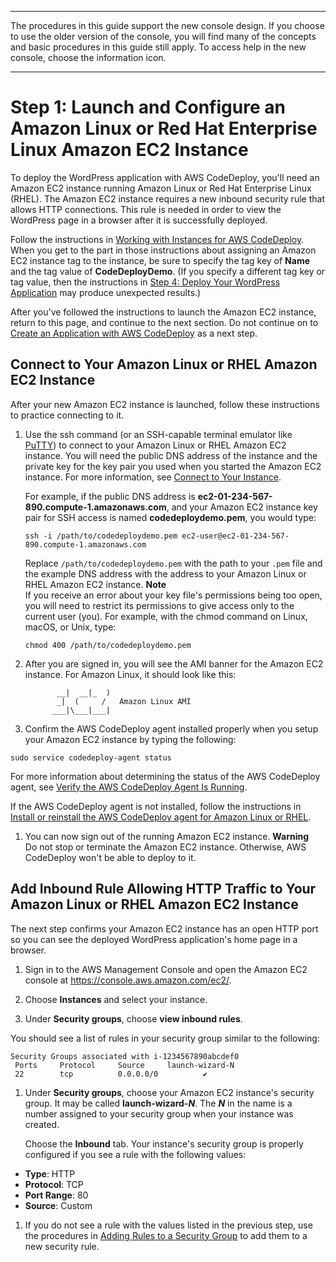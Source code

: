 --------

 The procedures in this guide support the new console design\. If you choose to use the older version of the console, you will find many of the concepts and basic procedures in this guide still apply\. To access help in the new console, choose the information icon\. 

--------

# Step 1: Launch and Configure an Amazon Linux or Red Hat Enterprise Linux Amazon EC2 Instance<a name="tutorials-wordpress-launch-instance"></a>

To deploy the WordPress application with AWS CodeDeploy, you'll need an Amazon EC2 instance running Amazon Linux or Red Hat Enterprise Linux \(RHEL\)\. The Amazon EC2 instance requires a new inbound security rule that allows HTTP connections\. This rule is needed in order to view the WordPress page in a browser after it is successfully deployed\.

Follow the instructions in [Working with Instances for AWS CodeDeploy](instances.md)\. When you get to the part in those instructions about assigning an Amazon EC2 instance tag to the instance, be sure to specify the tag key of **Name** and the tag value of **CodeDeployDemo**\. \(If you specify a different tag key or tag value, then the instructions in [Step 4: Deploy Your WordPress Application](tutorials-wordpress-deploy-application.md) may produce unexpected results\.\)

After you've followed the instructions to launch the Amazon EC2 instance, return to this page, and continue to the next section\. Do not continue on to [Create an Application with AWS CodeDeploy](applications-create.md) as a next step\.

## Connect to Your Amazon Linux or RHEL Amazon EC2 Instance<a name="tutorials-wordpress-launch-instance-connect"></a>

After your new Amazon EC2 instance is launched, follow these instructions to practice connecting to it\.

1. Use the ssh command \(or an SSH\-capable terminal emulator like [PuTTY](https://docs.aws.amazon.com/AWSEC2/latest/UserGuide/putty.html)\) to connect to your Amazon Linux or RHEL Amazon EC2 instance\. You will need the public DNS address of the instance and the private key for the key pair you used when you started the Amazon EC2 instance\. For more information, see [Connect to Your Instance](https://docs.aws.amazon.com/AWSEC2/latest/UserGuide/ec2-connect-to-instance-linux.html)\.

   For example, if the public DNS address is **ec2\-01\-234\-567\-890\.compute\-1\.amazonaws\.com**, and your Amazon EC2 instance key pair for SSH access is named **codedeploydemo\.pem**, you would type:

   ```
   ssh -i /path/to/codedeploydemo.pem ec2-user@ec2-01-234-567-890.compute-1.amazonaws.com
   ```

   Replace `/path/to/codedeploydemo.pem` with the path to your `.pem` file and the example DNS address with the address to your Amazon Linux or RHEL Amazon EC2 instance\.
**Note**  
If you receive an error about your key file's permissions being too open, you will need to restrict its permissions to give access only to the current user \(you\)\. For example, with the chmod command on Linux, macOS, or Unix, type:

   ```
   chmod 400 /path/to/codedeploydemo.pem
   ```

1. After you are signed in, you will see the AMI banner for the Amazon EC2 instance\. For Amazon Linux, it should look like this:

   ```
          __|  __|_  )
          _|  (     /   Amazon Linux AMI
         ___|\___|___|
   ```

1.  Confirm the AWS CodeDeploy agent installed properly when you setup your Amazon EC2 instance by typing the following: 

   ```
   sudo service codedeploy-agent status
   ```

   For more information about determining the status of the AWS CodeDeploy agent, see [Verify the AWS CodeDeploy Agent Is Running](codedeploy-agent-operations-verify.md)\.

   If the AWS CodeDeploy agent is not installed, follow the instructions in [Install or reinstall the AWS CodeDeploy agent for Amazon Linux or RHEL](codedeploy-agent-operations-install-linux.md)\.

1. You can now sign out of the running Amazon EC2 instance\.
**Warning**  
Do not stop or terminate the Amazon EC2 instance\. Otherwise, AWS CodeDeploy won't be able to deploy to it\.

## Add Inbound Rule Allowing HTTP Traffic to Your Amazon Linux or RHEL Amazon EC2 Instance<a name="tutorials-wordpress-launch-instance-add-inbound-rule"></a>

The next step confirms your Amazon EC2 instance has an open HTTP port so you can see the deployed WordPress application's home page in a browser\. 

1. Sign in to the AWS Management Console and open the Amazon EC2 console at [https://console\.aws\.amazon\.com/ec2/](https://console.aws.amazon.com/ec2/)\.

1. Choose **Instances** and select your instance\. 

1.  Under **Security groups**, choose **view inbound rules**\. 

   You should see a list of rules in your security group similar to the following:

   ```
   Security Groups associated with i-1234567890abcdef0
    Ports     Protocol     Source     launch-wizard-N
    22        tcp          0.0.0.0/0          ✔
   ```

1.  Under **Security groups**, choose your Amazon EC2 instance's security group\. It may be called **launch\-wizard\-*N***\. The ***N*** in the name is a number assigned to your security group when your instance was created\. 

    Choose the **Inbound** tab\. Your instance's security group is properly configured if you see a rule with the following values: 
   + **Type**: HTTP
   + **Protocol**: TCP
   + **Port Range**: 80
   + **Source**: Custom

1.  If you do not see a rule with the values listed in the previous step, use the procedures in [Adding Rules to a Security Group](https://docs.aws.amazon.com/AWSEC2/latest/UserGuide/using-network-security.html#adding-security-group-rule) to add them to a new security rule\. 
